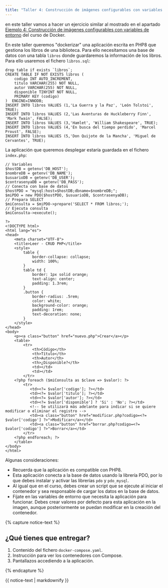 ```yaml
---
title: "Taller 4: Construcción de imágenes configurables con variables de entorno"
---
```


en este taller vamos a hacer un ejercicio similar al mostrado en el apartado [Ejemplo 4: Construcción de imágenes configurables con variables de entorno](https://github.com/josedom24/curso_docker_ies/blob/main/modulo5/ejemplo4.md) del curso de Docker.

En este taller queremos "dockerizar" una aplicación escrita en PHP8 que gestiona los libros de una biblioteca. Para ello necesitamos una base de datos con una tabla `libros` donde guardaremos la información de los libros. Para ello usaremos el fichero `libros.sql`:

```
drop table if exists `libros`;
CREATE TABLE IF NOT EXISTS libros (
    codigo INT AUTO_INCREMENT,
    titulo VARCHAR(255) NOT NULL,
    autor VARCHAR(255) NOT NULL,
    disponible TINYINT NOT NULL,
    PRIMARY KEY (codigo)
)  ENGINE=INNODB;
INSERT INTO libros VALUES (1,'La Guerra y la Paz', 'León Tolstoi', TRUE);
INSERT INTO libros VALUES (2,'Las Aventuras de Huckleberry Finn', 'Mark Twain', FALSE);
INSERT INTO libros VALUES (3,'Hamlet', 'William Shakespeare', TRUE);
INSERT INTO libros VALUES (4,'En busca del tiempo perdido', 'Marcel Proust', FALSE);
INSERT INTO libros VALUES (5,'Don Quijote de la Mancha', 'Miguel de Cervantes', TRUE);
```

La aplicación que queremos desplegar estaría guardada en el fichero `index.php`:

```<?php
// Variables
$hostDB = getenv('DB_HOST');
$nombreDB = getenv('DB_NAME');
$usuarioDB = getenv('DB_USER');
$contrasenyaDB = getenv('DB_PASS');
// Conecta con base de datos
$hostPDO = "mysql:host=$hostDB;dbname=$nombreDB;";
$miPDO = new PDO($hostPDO, $usuarioDB, $contrasenyaDB);
// Prepara SELECT
$miConsulta = $miPDO->prepare('SELECT * FROM libros;');
// Ejecuta consulta
$miConsulta->execute();

?>
<!DOCTYPE html>
<html lang="es">
<head>
    <meta charset="UTF-8">
    <title>Leer - CRUD PHP</title>
    <style>
        table {
            border-collapse: collapse;
            width: 100%;
        }
        table td {
            border: 1px solid orange;
            text-align: center;
            padding: 1.3rem;
        }
        .button {
            border-radius: .5rem;
            color: white;
            background-color: orange;
            padding: 1rem;
            text-decoration: none;
        }
    </style>
</head>
<body>
    <p><a class="button" href="nuevo.php">Crear</a></p>
    <table>
        <tr>
            <th>Código</th>
            <th>Título</th>
            <th>Autor</th>
            <th>¿Disponible?</th>
            <td></td>
            <td></td>
        </tr>
    <?php foreach ($miConsulta as $clave => $valor): ?> 
        <tr>
           <td><?= $valor['codigo']; ?></td>
           <td><?= $valor['titulo']; ?></td>
           <td><?= $valor['autor']; ?></td>
           <td><?= $valor['disponible'] ? 'Si' : 'No'; ?></td>
           <!-- Se utilizará más adelante para indicar si se quiere modificar o eliminar el registro -->
           <td><a class="button" href="modificar.php?codigo=<?= $valor['codigo'] ?>">Modificar</a></td>
           <td><a class="button" href="borrar.php?codigo=<?= $valor['codigo'] ?>">Borrar</a></td>
        </tr>
    <?php endforeach; ?>
    </table>
</body>
</html>
```
Algunas consideraciones:

* Recuerda que la aplicación es compatible con PHP8.
* Esta aplicación conecta a la base de datos usando la librería PDO, por lo que debes instalar y activar las librerías `pdo` y `pdo_mysql`.
* Al igual que en el curso, debes crear un script que se ejecute al iniciar el contenedor y sea responsable de cargar los datos en la base de datos.
* Fíjate en las variables de entorno que necesita la aplicación para funcionar. Debes crear valores por defecto para esta aplicación en la imagen, aunque posteriormente se puedan modificar en la creación del contenedor.

{% capture notice-text %}
## ¿Qué tienes que entregar?

1. Contenido del fichero `docker-compose.yaml`.
2. Instrucción para ver los contenedores con Compose.
4. Pantallazos accediendo a la aplicación.

{% endcapture %}<div class="notice--info">{{ notice-text | markdownify }}</div>
